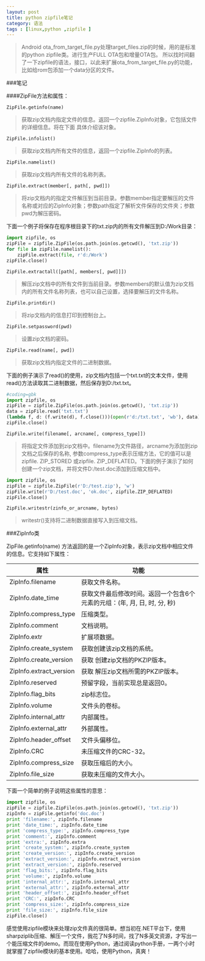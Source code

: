 ```yaml
---
layout: post
title: python zipfile笔记
category: 语法
tags : [linux,python ,zipfile ]
---
```


> Android ota_from_target_file.py处理target_files.zip的时候，用的是标准的python zipfile类。进行生产FULL OTA包和增量OTA包。
所以找时间翻了一下zipfile的语法，接口，以此来扩展ota_from_target_file.py的功能，比如给rom包添加一个data分区的文件。

###笔记


####ZipFile方法和属性：

`ZipFile.getinfo(name)`

> 获取zip文档内指定文件的信息。返回一个zipfile.ZipInfo对象，它包括文件的详细信息。将在下面 具体介绍该对象。

`ZipFile.infolist()`

> 获取zip文档内所有文件的信息，返回一个zipfile.ZipInfo的列表。

`ZipFile.namelist()`

> 获取zip文档内所有文件的名称列表。

`ZipFile.extract(member[, path[, pwd]])`

> 将zip文档内的指定文件解压到当前目录。参数member指定要解压的文件名称或对应的ZipInfo对象；参数path指定了解析文件保存的文件夹；参数pwd为解压密码。

下面一个例子将保存在程序根目录下的txt.zip内的所有文件解压到D:/Work目录：

```py
import zipfile, os
zipFile = zipfile.ZipFile(os.path.join(os.getcwd(), 'txt.zip'))
for file in zipFile.namelist():
    zipFile.extract(file, r'd:/Work')
zipFile.close()
```


`ZipFile.extractall([path[, members[, pwd]]])`

> 解压zip文档中的所有文件到当前目录。参数members的默认值为zip文档内的所有文件名称列表，也可以自己设置，选择要解压的文件名称。

`ZipFile.printdir()`

> 将zip文档内的信息打印到控制台上。

`ZipFile.setpassword(pwd)`

> 设置zip文档的密码。

`ZipFile.read(name[, pwd])`

> 获取zip文档内指定文件的二进制数据。


下面的例子演示了read()的使用，zip文档内包括一个txt.txt的文本文件，使用read()方法读取其二进制数据，然后保存到D:/txt.txt。

```py
#coding=gbk
import zipfile, os
zipFile = zipfile.ZipFile(os.path.join(os.getcwd(), 'txt.zip'))
data = zipFile.read('txt.txt')
(lambda f, d: (f.write(d), f.close()))(open(r'd:/txt.txt', 'wb'), data)  #一行语句就完成了写文件操作。仔细琢磨哦~_~
zipFile.close()
```

`ZipFile.write(filename[, arcname[, compress_type]])`

> 将指定文件添加到zip文档中。filename为文件路径，arcname为添加到zip文档之后保存的名称, 参数compress_type表示压缩方法，它的值可以是zipfile. ZIP_STORED 或zipfile. ZIP_DEFLATED。下面的例子演示了如何创建一个zip文档，并将文件D:/test.doc添加到压缩文档中。

```py
import zipfile, os
zipFile = zipfile.ZipFile(r'D:/test.zip'), 'w')
zipFile.write(r'D:/test.doc', 'ok.doc', zipfile.ZIP_DEFLATED)
zipFile.close()
```

`ZipFile.writestr(zinfo_or_arcname, bytes)`

> writestr()支持将二进制数据直接写入到压缩文档。

###ZipInfo类


ZipFile.getinfo(name) 方法返回的是一个ZipInfo对象，表示zip文档中相应文件的信息。它支持如下属性：

属性|功能
---|---
ZipInfo.filename| 获取文件名称。
ZipInfo.date_time| 获取文件最后修改时间。返回一个包含6个元素的元组：(年, 月, 日, 时, 分, 秒)
ZipInfo.compress_type| 压缩类型。
ZipInfo.comment| 文档说明。
ZipInfo.extr| 扩展项数据。
ZipInfo.create_system| 获取创建该zip文档的系统。
ZipInfo.create_version| 获取 创建zip文档的PKZIP版本。
ZipInfo.extract_version| 获取 解压zip文档所需的PKZIP版本。
ZipInfo.reserved| 预留字段，当前实现总是返回0。
ZipInfo.flag_bits| zip标志位。
ZipInfo.volume| 文件头的卷标。
ZipInfo.internal_attr| 内部属性。
ZipInfo.external_attr| 外部属性。
ZipInfo.header_offset| 文件头偏移位。
ZipInfo.CRC| 未压缩文件的CRC-32。
ZipInfo.compress_size| 获取压缩后的大小。
ZipInfo.file_size| 获取未压缩的文件大小。

下面一个简单的例子说明这些属性的意思：

```py
import zipfile, os
zipFile = zipfile.ZipFile(os.path.join(os.getcwd(), 'txt.zip'))
zipInfo = zipFile.getinfo('doc.doc')
print 'filename:', zipInfo.filename
print 'date_time:', zipInfo.date_time
print 'compress_type:', zipInfo.compress_type
print 'comment:', zipInfo.comment
print 'extra:', zipInfo.extra
print 'create_system:', zipInfo.create_system
print 'create_version:', zipInfo.create_version
print 'extract_version:', zipInfo.extract_version
print 'extract_version:', zipInfo.reserved
print 'flag_bits:', zipInfo.flag_bits
print 'volume:', zipInfo.volume
print 'internal_attr:', zipInfo.internal_attr
print 'external_attr:', zipInfo.external_attr
print 'header_offset:', zipInfo.header_offset
print 'CRC:', zipInfo.CRC
print 'compress_size:', zipInfo.compress_size
print 'file_size:', zipInfo.file_size
zipFile.close()
```

感觉使用zipfile模块来处理zip文件真的很简单。想当初在.NET平台下，使用sharpziplib压缩、解压一个文件，我花了N多时间，找了N多英文资源，才写出一个能压缩文件的demo。而现在使用Python，通过阅读python手册，一两个小时就掌握了zipfile模块的基本使用。哈哈，使用Python，真爽！